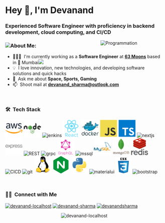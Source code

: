 <h1 align="left">Hey 👋, I'm Devanand </h1>
<h3 align="left">Experienced Software Engineer with proficiency in backend development, cloud computing, and CI/CD</h3>

<img align="right" src="https://i.giphy.com/media/LmNwrBhejkK9EFP504/200w.webp" alt="Programmation" width="200" />

### <img src="https://github.com/TheDudeThatCode/TheDudeThatCode/blob/master/Assets/Developer.gif" width="45px">About Me:

- 👨🏻‍💻 &nbsp;I'm currently working as a <b>Software Engineer</b> at <strong><a href="https://www.63moons.com/">63 Moons</a></strong> </strong> based in 🌁 Mumbai<img src="https://media.giphy.com/media/WUlplcMpOCEmTGBtBW/giphy.gif" width="30">
- 💡 &nbsp;I love innovation, new technologies, and developing software solutions and quick hacks
- 💬 &nbsp;Ask me about **Space, Sports, Gaming**
- 📫 &nbsp;Shoot mail at **devanand_sharma@outlook.com**
<br/>

### 🛠 &nbsp;Tech Stack
<p align="left">
    <img src="https://raw.githubusercontent.com/devicons/devicon/master/icons/amazonwebservices/amazonwebservices-original-wordmark.svg" alt="aws" width="55" height="55" />
    <img src="https://raw.githubusercontent.com/devicons/devicon/master/icons/nodejs/nodejs-original-wordmark.svg" alt="nodejs" width="55" height="55" />
    <img src="https://www.vectorlogo.zone/logos/jenkins/jenkins-icon.svg" alt="jenkins" width="55" height="55" />
    <img src="https://raw.githubusercontent.com/devicons/devicon/master/icons/react/react-original-wordmark.svg" alt="react" width="55" height="55" />
    <img src="https://raw.githubusercontent.com/devicons/devicon/master/icons/docker/docker-original-wordmark.svg" alt="docker" width="55" height="55" />
    <img src="https://raw.githubusercontent.com/devicons/devicon/master/icons/javascript/javascript-original.svg" alt="javascript" width="55" height="55" />
    <img src="https://raw.githubusercontent.com/devicons/devicon/master/icons/typescript/typescript-original.svg" alt="typescript" width="55" height="55" />
    <img src="https://cdn.worldvectorlogo.com/logos/nextjs-2.svg" alt="nextjs" width="55" height="55" />
    <img src="https://raw.githubusercontent.com/devicons/devicon/master/icons/express/express-original-wordmark.svg" alt="express" width="55" height="55" />
    <img src="https://raw.githubusercontent.com/marwin1991/profile-technology-icons/refs/heads/main/icons/rest.png" alt="REST" width="55" height="55" />
    <img src="https://raw.githubusercontent.com/marwin1991/profile-technology-icons/refs/heads/main/icons/grpc.png" alt="grpc" width="55" height="55" />
    <img src="https://raw.githubusercontent.com/devicons/devicon/master/icons/graphql/graphql-plain-wordmark.svg" alt="graphql" width="55" height="55" />
    <img src="https://www.svgrepo.com/show/303229/microsoft-sql-server-logo.svg" alt="mssql" width="55" height="55" />
    <img src="https://raw.githubusercontent.com/devicons/devicon/master/icons/mysql/mysql-original-wordmark.svg" alt="mysql" width="55" height="55" />
    <img src="https://raw.githubusercontent.com/devicons/devicon/master/icons/mongodb/mongodb-original-wordmark.svg" alt="mongodb" width="55" height="55" />
    <img src="https://raw.githubusercontent.com/devicons/devicon/master/icons/redis/redis-original-wordmark.svg" alt="redis" width="55" height="55" />
    <img src="https://raw.githubusercontent.com/marwin1991/profile-technology-icons/refs/heads/main/icons/ci_cd.png" alt="CICD" width="50" height="50" />
    <img src="https://www.vectorlogo.zone/logos/git-scm/git-scm-icon.svg" alt="git" width="55" height="55" />
    <img src="https://raw.githubusercontent.com/devicons/devicon/master/icons/linux/linux-original.svg" alt="linux" width="55" height="55" />
    <img src="https://raw.githubusercontent.com/devicons/devicon/master/icons/nginx/nginx-original.svg" alt="nginx" width="55" height="55" />
    <img src="https://raw.githubusercontent.com/devicons/devicon/master/icons/python/python-original.svg" alt="python" width="55" height="55" />
    <img src="https://cdn.jsdelivr.net/gh/devicons/devicon/icons/materialui/materialui-original.svg" alt="materialui" width="55" height="55" />
    <img src="https://raw.githubusercontent.com/devicons/devicon/master/icons/css3/css3-original-wordmark.svg" alt="css3" width="50" height="50" />
    <img src="https://raw.githubusercontent.com/marwin1991/profile-technology-icons/refs/heads/main/icons/bootstrap.png" alt="bootstrap" width="50" height="50" />
</p>
<br/>

### 🤝🏻 &nbsp;Connect with Me
<p align="left">
<a href="https://linkedin.com/in/devanand-localhost" target="blank"><img align="center" src="https://raw.githubusercontent.com/rahuldkjain/github-profile-readme-generator/master/src/images/icons/Social/linked-in-alt.svg" alt="devanand-localhost" height="30" width="40" /></a>
<a href="https://stackoverflow.com/users/9879855/devanand-sharma" target="blank"><img align="center" src="https://raw.githubusercontent.com/rahuldkjain/github-profile-readme-generator/master/src/images/icons/Social/stack-overflow.svg" alt="devanand-sharma" height="30" width="40" /></a>
<a href="https://www.hackerrank.com/devanandsharma" target="blank"><img align="center" src="https://raw.githubusercontent.com/rahuldkjain/github-profile-readme-generator/master/src/images/icons/Social/hackerrank.svg" alt="devanandsharma" height="30" width="40" /></a>
</p>

<p align="center">
    <img src="https://github-readme-stats.vercel.app/api/top-langs?username=devanand-localhost&show_icons=true&locale=en&layout=compact" alt="devanand-localhost" />
</p>



